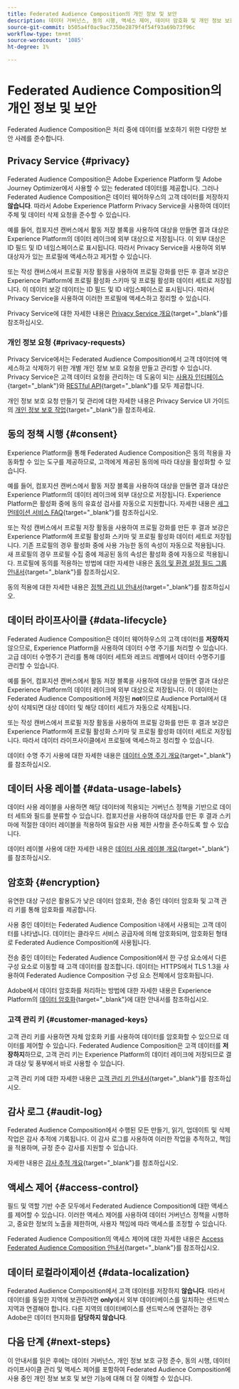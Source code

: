 ```yaml
---
title: Federated Audience Composition의 개인 정보 및 보안
description: 데이터 거버넌스, 동의 시행, 액세스 제어, 데이터 암호화 및 개인 정보 보호 규정 준수와 같은 기능을 포함하여 Federated Audience Composition이 사용자 데이터에 대한 개인 정보 및 보안을 처리하는 방법에 대해 알아봅니다.
source-git-commit: b505a4f0ac9ac7350e2879f4f54f93a69b73f96c
workflow-type: tm+mt
source-wordcount: '1085'
ht-degree: 1%

---
```



# Federated Audience Composition의 개인 정보 및 보안

Federated Audience Composition은 처리 중에 데이터를 보호하기 위한 다양한 보안 사례를 준수합니다.

## Privacy Service {#privacy}

Federated Audience Composition은 Adobe Experience Platform 및 Adobe Journey Optimizer에서 사용할 수 있는 federated 데이터를 제공합니다. 그러나 Federated Audience Composition은 데이터 웨어하우스의 고객 데이터를 저장하지 **않습니다**. 따라서 Adobe Experience Platform Privacy Service을 사용하여 데이터 주체 및 데이터 삭제 요청을 준수할 수 있습니다.

예를 들어, 컴포지션 캔버스에서 활동 저장 블록을 사용하여 대상을 만들면 결과 대상은 Experience Platform의 데이터 레이크에 외부 대상으로 저장됩니다. 이 외부 대상은 ID 필드 및 ID 네임스페이스로 표시됩니다. 따라서 Privacy Service을 사용하여 외부 대상자가 있는 프로필에 액세스하고 제거할 수 있습니다.

또는 작성 캔버스에서 프로필 저장 활동을 사용하여 프로필 강화를 만든 후 결과 보강은 Experience Platform에 프로필 활성화 스키마 및 프로필 활성화 데이터 세트로 저장됩니다. 이 데이터 보강 데이터는 ID 필드 및 ID 네임스페이스로 표시됩니다. 따라서 Privacy Service을 사용하여 이러한 프로필에 액세스하고 정리할 수 있습니다.

Privacy Service에 대한 자세한 내용은 [Privacy Service 개요](https://experienceleague.adobe.com/ko/docs/experience-platform/privacy/home){target="_blank"}를 참조하십시오.

### 개인 정보 요청 {#privacy-requests}

Privacy Service에서는 Federated Audience Composition에서 고객 데이터에 액세스하고 삭제하기 위한 개별 개인 정보 보호 요청을 만들고 관리할 수 있습니다. Privacy Service은 고객 데이터 요청을 관리하는 데 도움이 되는 [사용자 인터페이스](https://experienceleague.adobe.com/docs/experience-platform/privacy/ui/user-guide.html?lang=ko-KR){target="_blank"}와 [RESTful API](https://experienceleague.adobe.com/ko/docs/experience-platform/privacy/api/overview){target="_blank"}를 모두 제공합니다.

개인 정보 보호 요청 만들기 및 관리에 대한 자세한 내용은 Privacy Service UI 가이드의 [개인 정보 보호 작업](https://experienceleague.adobe.com/ko/docs/experience-platform/privacy/ui/user-guide){target="_blank"}을 참조하세요.

## 동의 정책 시행 {#consent}

Experience Platform을 통해 Federated Audience Composition은 동의 적용을 자동화할 수 있는 도구를 제공하므로, 고객에게 제공된 동의에 따라 대상을 활성화할 수 있습니다.

예를 들어, 컴포지션 캔버스에서 활동 저장 블록을 사용하여 대상을 만들면 결과 대상은 Experience Platform의 데이터 레이크에 외부 대상으로 저장됩니다. Experience Platform은 활성화 중에 동의 유효성 검사를 자동으로 지원합니다. 자세한 내용은 [세그먼테이션 서비스 FAQ](https://experienceleague.adobe.com/ko/docs/experience-platform/segmentation/faq#consent){target="_blank"}를 참조하십시오.

또는 작성 캔버스에서 프로필 저장 활동을 사용하여 프로필 강화를 만든 후 결과 보강은 Experience Platform에 프로필 활성화 스키마 및 프로필 활성화 데이터 세트로 저장됩니다. 기존 프로필의 경우 활성화 중에 사용 가능한 동의 속성이 자동으로 적용됩니다. 새 프로필의 경우 프로필 수집 중에 제공된 동의 속성은 활성화 중에 자동으로 적용됩니다. 프로필에 동의를 적용하는 방법에 대한 자세한 내용은 [동의 및 환경 설정 필드 그룹 안내서](https://experienceleague.adobe.com/ko/docs/experience-platform/xdm/field-groups/profile/consents){target="_blank"}를 참조하십시오.

동의 적용에 대한 자세한 내용은 [정책 관리 UI 안내서](https://experienceleague.adobe.com/ko/docs/experience-platform/data-governance/policies/user-guide#consent-policy){target="_blank"}를 참조하십시오.

## 데이터 라이프사이클 {#data-lifecycle}

Federated Audience Composition은 데이터 웨어하우스의 고객 데이터를 **저장하지**&#x200B;않으므로, Experience Platform을 사용하여 데이터 수명 주기를 처리할 수 있습니다. 고급 데이터 수명주기 관리를 통해 데이터 세트와 레코드 레벨에서 데이터 수명주기를 관리할 수 있습니다.

예를 들어, 컴포지션 캔버스에서 활동 저장 블록을 사용하여 대상을 만들면 결과 대상은 Experience Platform의 데이터 레이크에 외부 대상으로 저장됩니다. 이 데이터는 Federated Audience Composition에 저장된 **not**&#x200B;이므로 Audience Portal에서 대상이 삭제되면 대상 데이터 및 해당 데이터 세트가 자동으로 삭제됩니다.

또는 작성 캔버스에서 프로필 저장 활동을 사용하여 프로필 강화를 만든 후 결과 보강은 Experience Platform에 프로필 활성화 스키마 및 프로필 활성화 데이터 세트로 저장됩니다. 따라서 데이터 라이프사이클에서 프로필에 액세스하고 정리할 수 있습니다.

데이터 수명 주기 사용에 대한 자세한 내용은 [데이터 수명 주기 개요](https://experienceleague.adobe.com/ko/docs/experience-platform/data-lifecycle/home){target="_blank"}를 참조하십시오.

## 데이터 사용 레이블 {#data-usage-labels}

데이터 사용 레이블을 사용하면 해당 데이터에 적용되는 거버넌스 정책을 기반으로 데이터 세트와 필드를 분류할 수 있습니다. 컴포지션을 사용하여 대상자를 만든 후 결과 스키마에 적절한 데이터 레이블을 적용하여 필요한 사용 제한 사항을 준수하도록 할 수 있습니다.

데이터 레이블 사용에 대한 자세한 내용은 [데이터 사용 레이블 개요](https://experienceleague.adobe.com/ko/docs/experience-platform/data-governance/labels/overview){target="_blank"}를 참조하십시오.

## 암호화 {#encryption}

유연한 대상 구성은 활용도가 낮은 데이터 암호화, 전송 중인 데이터 암호화 및 고객 관리 키를 통해 암호화를 제공합니다.

사용 중인 데이터는 Federated Audience Composition 내에서 사용되는 고객 데이터를 나타냅니다. 데이터는 클라우드 서비스 공급자에 의해 암호화되며, 암호화된 형태로 Federated Audience Composition에 사용됩니다.

전송 중인 데이터는 Federated Audience Composition에서 한 구성 요소에서 다른 구성 요소로 이동할 때 고객 데이터를 참조합니다. 데이터는 HTTPS에서 TLS 1.3을 사용하여 Federated Audience Composition 구성 요소 전체에서 암호화됩니다.

Adobe에서 데이터 암호화를 처리하는 방법에 대한 자세한 내용은 Experience Platform의 [데이터 암호화](https://experienceleague.adobe.com/ko/docs/experience-platform/landing/governance-privacy-security/encryption){target="_blank"}에 대한 안내서를 참조하십시오.

### 고객 관리 키 {#customer-managed-keys}

고객 관리 키를 사용하면 자체 암호화 키를 사용하여 데이터를 암호화할 수 있으므로 데이터를 제어할 수 있습니다. Federated Audience Composition은 고객 데이터를 **저장하지**&#x200B;하므로, 고객 관리 키는 Experience Platform의 데이터 레이크에 저장되므로 결과 대상 및 풍부에서 바로 사용할 수 있습니다.

고객 관리 키에 대한 자세한 내용은 [고객 관리 키 안내서](https://experienceleague.adobe.com/ko/docs/experience-platform/landing/governance-privacy-security/customer-managed-keys/overview){target="_blank"}를 참조하십시오.

## 감사 로그 {#audit-log}

Federated Audience Composition에서 수행된 모든 만들기, 읽기, 업데이트 및 삭제 작업은 감사 추적에 기록됩니다. 이 감사 로그를 사용하여 이러한 작업을 추적하고, 책임을 적용하며, 규정 준수 감사를 지원할 수 있습니다.

자세한 내용은 [감사 추적 개요](/help/admin/audit-trail.md){target="_blank"}를 참조하십시오.

## 액세스 제어 {#access-control}

필드 및 역할 기반 수준 모두에서 Federated Audience Composition에 대한 액세스를 제어할 수 있습니다. 이러한 액세스 제어를 사용하여 데이터 거버넌스 정책을 시행하고, 중요한 정보의 노출을 제한하며, 사용자 책임에 따라 액세스를 조정할 수 있습니다.

Federated Audience Composition의 액세스 제어에 대한 자세한 내용은 [Access Federated Audience Composition 안내서](/help/start/feature-access.md){target="_blank"}를 참조하십시오.

## 데이터 로컬라이제이션 {#data-localization}

Federated Audience Composition에서 고객 데이터를 저장하지 **않습니다**. 따라서 데이터를 동일한 지역에 보관하려면 **only**&#x200B;에서 외부 데이터베이스를 일치하는 샌드박스 지역과 연결해야 합니다. 다른 지역의 데이터베이스를 샌드박스에 연결하는 경우 Adobe은 데이터 현지화를 **담당하지 않습니다**.

## 다음 단계 {#next-steps}

이 안내서를 읽은 후에는 데이터 거버넌스, 개인 정보 보호 규정 준수, 동의 시행, 데이터 라이프사이클 관리 및 액세스 제어를 포함하여 Federated Audience Composition에 사용 중인 개인 정보 보호 및 보안 기능에 대해 더 잘 이해할 수 있습니다.
